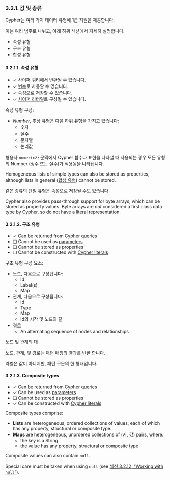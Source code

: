 ### 3.2.1. 값 및 종류

Cypher는 여러 가지 데이터 유형에 1급 지원을 제공합니다.

이는 여러 범주로 나뉘고, 아래 하위 섹션에서 자세히 설명합니다.

- 속성 유형
- 구조 유형
- 합성 유형

#### 3.2.1.1. 속성 유형

- ✓ 사이퍼 쿼리에서 반환될 수 있습니다. 
- ✓ [변수](./parameters.md)로 사용할 수 있습니다.
- ✓ 속성으로 저장할 수 있씁니다. 
- ✓ [사이퍼 리터럴](./expressions.md)로 구성될 수 있습니다. 

속성 유형 구성:

- *Number*, 추상 유형은 다음 하위 유형을 가지고 있습니다:
  + 숫자
  + 실수
  + 문자열
  + 논리값 

형용사 `numeric`가 문맥에서 Cypher 함수나 표현을 나타낼 때 사용되는 경우 모든 유형의 Number (정수 또는 실수)가 적용됨을 나타냅니다. 

  



Homogeneous lists of simple types can also be stored as properties, although lists in general ([합성 유형](./values.md)) cannot be stored.                                                              

같은 종류의 단일 유형은 속성으로 저장될 수도 있습니다 


 Cypher also provides pass-through support for byte arrays, which can be stored as property values. Byte arrays are *not* considered a first class data type by Cypher, so do not have a literal representation.  



#### 3.2.1.2. 구조 유형

- ✓ Can be returned from Cypher queries
- ❏ Cannot be used as [parameters](https://neo4j.com/docs/developer-manual/3.3/cypher/syntax/parameters/)
- ❏ Cannot be stored as properties
- ❏ Cannot be constructed with [Cypher literals](https://neo4j.com/docs/developer-manual/3.3/cypher/syntax/expressions/)

구조 유형 구성 요소:

- 노드, 다음으로 구성됩니다:
  - Id
  - Label(s)
  - Map
- 관계, 다음으로 구성됩니다:
  - Id
  - Type
  - Map
  - Id의 시작 및 노드의 끝
- 경로
  - An alternating sequence of nodes and relationships

노드 및 관계의 대

노드, 관계, 및 경로는 패턴 매칭의 결과를 반환 합니다. 

라벨은 값이 아니지만, 패턴 구문의 한 형태입니다. 
#### 3.2.1.3. Composite types

- ✓ Can be returned from Cypher queries
- ✓ Can be used as [parameters](https://neo4j.com/docs/developer-manual/3.3/cypher/syntax/parameters/)
- ❏ Cannot be stored as properties
- ✓ Can be constructed with [Cypher literals](https://neo4j.com/docs/developer-manual/3.3/cypher/syntax/expressions/)

Composite types comprise:

- **Lists** are heterogeneous, ordered collections of values, each of which has any property, structural or composite type.
- **Maps** are heterogeneous, unordered collections of (키, 값) pairs, where:
  - the key is a String
  - the value has any property, structural or composite type

Composite values can also contain `null`. 


Special care must be taken when using `null` (see [섹션 3.2.12, “Working with `null`”](./working-with-null.md)).